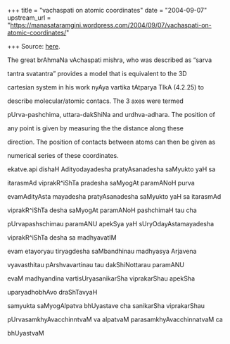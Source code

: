 +++
title = "vachaspati on atomic coordinates"
date = "2004-09-07"
upstream_url = "https://manasataramgini.wordpress.com/2004/09/07/vachaspati-on-atomic-coordinates/"

+++
Source: [here](https://manasataramgini.wordpress.com/2004/09/07/vachaspati-on-atomic-coordinates/).

The great brAhmaNa vAchaspati mishra, who was described as “sarva  
  
tantra svatantra” provides a model that is equivalent to the 3D  
  
cartesian system in his work nyAya vartika tAtparya TIkA (4.2.25) to  
  
describe molecular/atomic contacs. The 3 axes were termed  
  
pUrva-pashchima, uttara-dakShiNa and urdhva-adhara. The position of  
  
any point is given by measuring the the distance along these  
  
direction. The position of contacts between atoms can then be given as  
  
numerical series of these coordinates.

ekatve.api dishaH Adityodayadesha pratyAsanadesha saMyukto yaH sa  
  
itarasmAd viprakR^iShTa pradesha saMyogAt paramANoH purva  
  
evamAdityAsta mayadesha pratyAsanadesha saMyukto yaH sa itarasmAd  
  
viprakR^iShTa desha saMyogAt paramANoH pashchimaH tau cha  
  
pUrvapashschimau paramANU apekSya yaH sUryOdayAstamayadesha  
  
viprakR^iShTa desha sa madhyavatIM  
  
evam etayoryau tiryagdesha saMbandhinau madhyasya Arjavena  
  
vyavasthitau pArshvavartinau tau dakShiNottarau paramANU  
  
evaM madhyandina vartisUryasanikarSha viprakarShau apekSha  
  
uparyadhobhAvo draShTavyaH  
  
samyukta saMyogAlpatva bhUyastave cha sanikarSha viprakarShau  
  
pUrvasamkhyAvacchinntvaM va alpatvaM parasamkhyAvacchinnatvaM ca  
  
bhUyastvaM  


